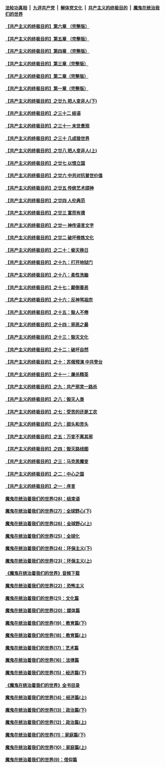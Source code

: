 ####  [法轮功真相](../../../../basic/blob/master/README.md?t=10121639) &nbsp;|&nbsp; [九评共产党](../../../../9ping.md/blob/master/README.md?t=10121639) &nbsp;|&nbsp; [解体党文化](../../../../jtdwh.md/blob/master/README.md?t=10121639)  &nbsp;|&nbsp; [共产主义的终极目的](../../../../gczydzjmd.md/blob/master/README.md?t=10121639) &nbsp;|&nbsp; [魔鬼在统治我们的世界](../../../../mgztzwmdsj.md/blob/master/README.md?t=10121639) 

#### [【共产主义的终极目的】第六章 （完整版）](../pages/nsc422/n11428913.md?t=10121639) 

#### [【共产主义的终极目的】第五章 （完整版）](../pages/nsc422/n11428912.md?t=10121639) 

#### [【共产主义的终极目的】第四章 （完整版）](../pages/nsc422/n11428907.md?t=10121639) 

#### [【共产主义的终极目的】第三章（完整版）](../pages/nsc422/n11428848.md?t=10121639) 

#### [【共产主义的终极目的】第二章（完整版）](../pages/nsc422/n11428831.md?t=10121639) 

#### [【共产主义的终极目的】第一章（完整版）](../pages/nsc422/n11417651.md?t=10121639) 

#### [【共产主义的终极目的】之廿九 把人变非人(下)](../pages/nsc422/n11344140.md?t=10121639) 

#### [【共产主义的终极目的】之三十二 结语](../pages/nsc422/n11360535.md?t=10121639) 

#### [【共产主义的终极目的】之三十一 末世景观](../pages/nsc422/n11351129.md?t=10121639) 

#### [【共产主义的终极目的】之三十 几成狼世界](../pages/nsc422/n11348280.md?t=10121639) 

#### [【共产主义的终极目的】之廿八 把人变非人(上)](../pages/nsc422/n11340492.md?t=10121639) 

#### [【共产主义的终极目的】之廿七 以恨立国](../pages/nsc422/n11336944.md?t=10121639) 

#### [【共产主义的终极目的】之廿六 中共对抗普世价值](../pages/nsc422/n11324785.md?t=10121639) 

#### [【共产主义的终极目的】之廿五 传统艺术颂神](../pages/nsc422/n11296396.md?t=10121639) 

#### [【共产主义的终极目的】之廿四 人伦典范](../pages/nsc422/n11296397.md?t=10121639) 

#### [【共产主义的终极目的】之廿三 富而有德](../pages/nsc422/n11283598.md?t=10121639) 

#### [【共产主义的终极目的】之廿一 神传语言文字](../pages/nsc422/n11263265.md?t=10121639) 

#### [【共产主义的终极目的】之廿二 破坏修炼文化](../pages/nsc422/n11245728.md?t=10121639) 

#### [【共产主义的终极目的】之二十：偷天换日](../pages/nsc422/n11238846.md?t=10121639) 

#### [【共产主义的终极目的】之十九：打开地狱门](../pages/nsc422/n11206376.md?t=10121639) 

#### [【共产主义的终极目的】之十八：柔性洗脑](../pages/nsc422/n11199994.md?t=10121639) 

#### [【共产主义的终极目的】之十七：颠倒善恶](../pages/nsc422/n11179782.md?t=10121639) 

#### [【共产主义的终极目的】之十六：反神骂祖宗](../pages/nsc422/n11166798.md?t=10121639) 

#### [【共产主义的终极目的】之十五：毁人不倦](../pages/nsc422/n11166792.md?t=10121639) 

#### [【共产主义的终极目的】之十四：邪恶之最](../pages/nsc422/n11150249.md?t=10121639) 

#### [【共产主义的终极目的】之十三：毁灭文化](../pages/nsc422/n11135227.md?t=10121639) 

#### [【共产主义的终极目的】之十二：破坏自然](../pages/nsc422/n11135214.md?t=10121639) 

#### [【共产主义的终极目的】之十：苏俄预演 中共登台](../pages/nsc422/n11118424.md?t=10121639) 

#### [【共产主义的终极目的】之十一：屠杀精英](../pages/nsc422/n11118442.md?t=10121639) 

#### [【共产主义的终极目的】之九：共产邪灵一路杀](../pages/nsc422/n11114139.md?t=10121639) 

#### [【共产主义的终极目的】之八：毁灭人类](../pages/nsc422/n11108503.md?t=10121639) 

#### [【共产主义的终极目的】之七：受苦的还是工农](../pages/nsc422/n11101809.md?t=10121639) 

#### [【共产主义的终极目的】之六：甜头和苦头](../pages/nsc422/n11096971.md?t=10121639) 

#### [【共产主义的终极目的】之五：万变不离其邪](../pages/nsc422/n11091285.md?t=10121639) 

#### [【共产主义的终极目的】之四：毁灭路线图](../pages/nsc422/n11086284.md?t=10121639) 

#### [【共产主义的终极目的】之三：马克思魔变](../pages/nsc422/n11061941.md?t=10121639) 

#### [【共产主义的终极目的】之二：中心之国](../pages/nsc422/n11047728.md?t=10121639) 

#### [【共产主义的终极目的】之一：序言](../pages/nsc422/n11086077.md?t=10121639) 

#### [魔鬼在统治着我们的世界(28)：结束语](../pages/nsc422/n10936246.md?t=10121639) 

#### [魔鬼在统治着我们的世界(27)：全球野心(下)](../pages/nsc422/n10928319.md?t=10121639) 

#### [魔鬼在统治着我们的世界(26)：全球野心(上)](../pages/nsc422/n10900318.md?t=10121639) 

#### [魔鬼在统治着我们的世界(25)：全球化](../pages/nsc422/n10788205.md?t=10121639) 

#### [魔鬼在统治着我们的世界(24)：环保主义(下)](../pages/nsc422/n10695307.md?t=10121639) 

#### [魔鬼在统治着我们的世界(23)：环保主义(上)](../pages/nsc422/n10688613.md?t=10121639) 

#### [《魔鬼在统治着我们的世界》音频下载](../pages/nsc422/n10635553.md?t=10121639) 

#### [魔鬼在统治着我们的世界(22)：恐怖主义](../pages/nsc422/n10614727.md?t=10121639) 

#### [魔鬼在统治着我们的世界(21)：文化篇](../pages/nsc422/n10597706.md?t=10121639) 

#### [魔鬼在统治着我们的世界(20)：媒体篇](../pages/nsc422/n10586579.md?t=10121639) 

#### [魔鬼在统治着我们的世界(19)：教育篇(下)](../pages/nsc422/n10564808.md?t=10121639) 

#### [魔鬼在统治着我们的世界(18)：教育篇(上)](../pages/nsc422/n10526970.md?t=10121639) 

#### [魔鬼在统治着我们的世界(17)：艺术篇](../pages/nsc422/n10499093.md?t=10121639) 

#### [魔鬼在统治着我们的世界(16)：法律篇](../pages/nsc422/n10485969.md?t=10121639) 

#### [魔鬼在统治着我们的世界(15)：经济篇(下)](../pages/nsc422/n10469975.md?t=10121639) 

#### [《魔鬼在统治着我们的世界》全书目录](../pages/nsc422/n10464261.md?t=10121639) 

#### [魔鬼在统治着我们的世界(14)：经济篇(上)](../pages/nsc422/n10457370.md?t=10121639) 

#### [魔鬼在统治着我们的世界(13)：政治篇(下)](../pages/nsc422/n10448270.md?t=10121639) 

#### [魔鬼在统治着我们的世界(12)：政治篇(上)](../pages/nsc422/n10444576.md?t=10121639) 

#### [魔鬼在统治着我们的世界(11)：家庭篇(下)](../pages/nsc422/n10440961.md?t=10121639) 

#### [魔鬼在统治着我们的世界(10)：家庭篇(上)](../pages/nsc422/n10435448.md?t=10121639) 

#### [魔鬼在统治着我们的世界(9)：信仰篇](../pages/nsc422/n10432159.md?t=10121639) 

